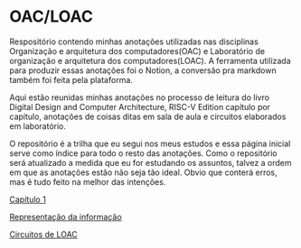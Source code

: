 # OAC/LOAC

Respositório contendo minhas anotações utilizadas nas disciplinas Organização e arquitetura dos computadores(OAC) e Laboratório de organização e arquitetura dos computadores(LOAC). A ferramenta utilizada para produzir essas anotações foi o Notion, a conversão pra markdown também foi feita pela plataforma.

Aqui estão reunidas minhas anotações no processo de leitura do livro Digital Design and Computer Architecture, RISC-V Edition capítulo por capítulo, anotações de coisas ditas em sala de aula e circuitos elaborados em laboratório.

O repositório é a trilha que eu segui nos meus estudos e essa página inicial serve como índice para todo o resto das anotações. Como o repositório será atualizado a medida que eu for estudando os assuntos, talvez a ordem em que as anotações estão não seja tão ideal. Obvio que conterá erros, mas é tudo feito na melhor das intenções.

[Capítulo 1](OAC%20LOAC%20defea740c7d4452bbca6932914942679/Capi%CC%81tulo%201%20636b2572aed646928e39e99044be5df6.md)

[Representação da informação](OAC%20LOAC%20defea740c7d4452bbca6932914942679/Representac%CC%A7a%CC%83o%20da%20informac%CC%A7a%CC%83o%20a2c6c857909a45afbb92ad0b57360aed.md)

[Circuitos de LOAC](OAC%20LOAC%20defea740c7d4452bbca6932914942679/Circuitos%20de%20LOAC%2013bd92ddb1bb49cb8a5f31cf04e2bf9b.md)